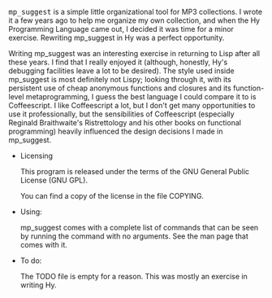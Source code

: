 <kbd>mp_suggest</kbd> is a simple little organizational tool for MP3
collections.  I wrote it a few years ago to help me organize my own
collection, and when the Hy Programming Language came out, I decided it
was time for a minor exercise.  Rewriting mp\_suggest in Hy was a
perfect opportunity.

Writing mp_suggest was an interesting exercise in returning to Lisp
after all these years.  I find that I really enjoyed it (although,
honestly, Hy's debugging facilities leave a lot to be desired).  The
style used inside mp_suggest is most definitely not Lispy; looking
through it, with its persistent use of cheap anonymous functions and
closures and its function-level metaprogramming, I guess the best
language I could compare it to is Coffeescript.  I like Coffeescript a
lot, but I don't get many opportunities to use it professionally, but
the sensibilities of Coffeescript (especially Reginald Braithwaite's
Ristrettology and his other books on functional programming) heavily
influenced the design decisions I made in mp_suggest.

* Licensing

  This program is released under the terms of the GNU General Public
  License (GNU GPL).

  You can find a copy of the license in the file COPYING.

* Using:

  mp_suggest comes with a complete list of commands that can be seen by
  running the command with no arguments.  See the man page that comes
  with it.

* To do:

  The TODO file is empty for a reason. This was mostly an exercise in 
  writing Hy.
